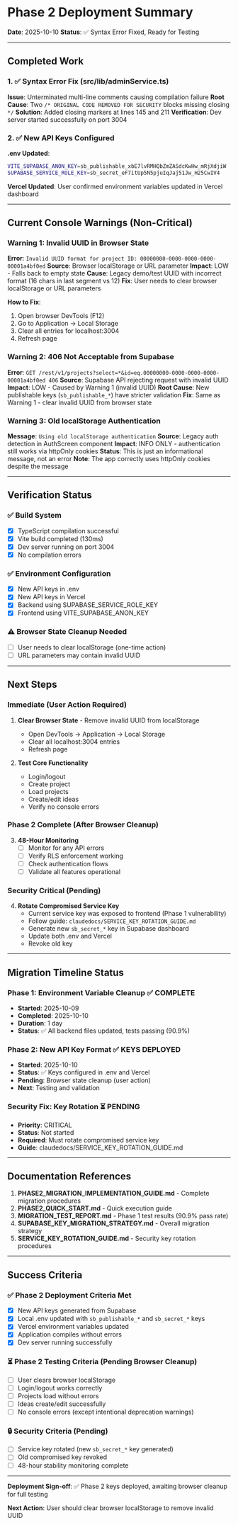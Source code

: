 # Phase 2 Deployment Summary

**Date**: 2025-10-10
**Status**: ✅ Syntax Error Fixed, Ready for Testing

---

## Completed Work

### 1. ✅ Syntax Error Fix (src/lib/adminService.ts)
**Issue**: Unterminated multi-line comments causing compilation failure
**Root Cause**: Two `/* ORIGINAL CODE REMOVED FOR SECURITY` blocks missing closing `*/`
**Solution**: Added closing markers at lines 145 and 211
**Verification**: Dev server started successfully on port 3004

### 2. ✅ New API Keys Configured
**.env Updated**:
```bash
VITE_SUPABASE_ANON_KEY=sb_publishable_xbE7lvRMHQbZmZASdcKwHw_mRjXdjiW
SUPABASE_SERVICE_ROLE_KEY=sb_secret_eF7itUp5N5pjuIqJaj51Jw_H25CwIV4
```

**Vercel Updated**: User confirmed environment variables updated in Vercel dashboard

---

## Current Console Warnings (Non-Critical)

### Warning 1: Invalid UUID in Browser State
**Error**: `Invalid UUID format for project ID: 00000000-0000-0000-0000-00001a4bf0ed`
**Source**: Browser localStorage or URL parameter
**Impact**: LOW - Falls back to empty state
**Cause**: Legacy demo/test UUID with incorrect format (16 chars in last segment vs 12)
**Fix**: User needs to clear browser localStorage or URL parameters

**How to Fix**:
1. Open browser DevTools (F12)
2. Go to Application → Local Storage
3. Clear all entries for localhost:3004
4. Refresh page

### Warning 2: 406 Not Acceptable from Supabase
**Error**: `GET /rest/v1/projects?select=*&id=eq.00000000-0000-0000-0000-00001a4bf0ed 406`
**Source**: Supabase API rejecting request with invalid UUID
**Impact**: LOW - Caused by Warning 1 (invalid UUID)
**Root Cause**: New publishable keys (`sb_publishable_*`) have stricter validation
**Fix**: Same as Warning 1 - clear invalid UUID from browser state

### Warning 3: Old localStorage Authentication
**Message**: `Using old localStorage authentication`
**Source**: Legacy auth detection in AuthScreen component
**Impact**: INFO ONLY - authentication still works via httpOnly cookies
**Status**: This is just an informational message, not an error
**Note**: The app correctly uses httpOnly cookies despite the message

---

## Verification Status

### ✅ Build System
- [x] TypeScript compilation successful
- [x] Vite build completed (130ms)
- [x] Dev server running on port 3004
- [x] No compilation errors

### ✅ Environment Configuration
- [x] New API keys in .env
- [x] New API keys in Vercel
- [x] Backend using SUPABASE_SERVICE_ROLE_KEY
- [x] Frontend using VITE_SUPABASE_ANON_KEY

### ⚠️ Browser State Cleanup Needed
- [ ] User needs to clear localStorage (one-time action)
- [ ] URL parameters may contain invalid UUID

---

## Next Steps

### Immediate (User Action Required)
1. **Clear Browser State** - Remove invalid UUID from localStorage
   - Open DevTools → Application → Local Storage
   - Clear all localhost:3004 entries
   - Refresh page

2. **Test Core Functionality**
   - Login/logout
   - Create project
   - Load projects
   - Create/edit ideas
   - Verify no console errors

### Phase 2 Complete (After Browser Cleanup)
3. **48-Hour Monitoring**
   - [ ] Monitor for any API errors
   - [ ] Verify RLS enforcement working
   - [ ] Check authentication flows
   - [ ] Validate all features operational

### Security Critical (Pending)
4. **Rotate Compromised Service Key**
   - Current service key was exposed to frontend (Phase 1 vulnerability)
   - Follow guide: `claudedocs/SERVICE_KEY_ROTATION_GUIDE.md`
   - Generate new `sb_secret_*` key in Supabase dashboard
   - Update both .env and Vercel
   - Revoke old key

---

## Migration Timeline Status

### Phase 1: Environment Variable Cleanup ✅ COMPLETE
- **Started**: 2025-10-09
- **Completed**: 2025-10-10
- **Duration**: 1 day
- **Status**: ✅ All backend files updated, tests passing (90.9%)

### Phase 2: New API Key Format ✅ KEYS DEPLOYED
- **Started**: 2025-10-10
- **Status**: ✅ Keys configured in .env and Vercel
- **Pending**: Browser state cleanup (user action)
- **Next**: Testing and validation

### Security Fix: Key Rotation ⏳ PENDING
- **Priority**: CRITICAL
- **Status**: Not started
- **Required**: Must rotate compromised service key
- **Guide**: claudedocs/SERVICE_KEY_ROTATION_GUIDE.md

---

## Documentation References

1. **PHASE2_MIGRATION_IMPLEMENTATION_GUIDE.md** - Complete migration procedures
2. **PHASE2_QUICK_START.md** - Quick execution guide
3. **MIGRATION_TEST_REPORT.md** - Phase 1 test results (90.9% pass rate)
4. **SUPABASE_KEY_MIGRATION_STRATEGY.md** - Overall migration strategy
5. **SERVICE_KEY_ROTATION_GUIDE.md** - Security key rotation procedures

---

## Success Criteria

### ✅ Phase 2 Deployment Criteria Met
- [x] New API keys generated from Supabase
- [x] Local .env updated with `sb_publishable_*` and `sb_secret_*` keys
- [x] Vercel environment variables updated
- [x] Application compiles without errors
- [x] Dev server running successfully

### ⏳ Phase 2 Testing Criteria (Pending Browser Cleanup)
- [ ] User clears browser localStorage
- [ ] Login/logout works correctly
- [ ] Projects load without errors
- [ ] Ideas create/edit successfully
- [ ] No console errors (except intentional deprecation warnings)

### 🔒 Security Criteria (Pending)
- [ ] Service key rotated (new `sb_secret_*` key generated)
- [ ] Old compromised key revoked
- [ ] 48-hour stability monitoring complete

---

**Deployment Sign-off**: ✅ Phase 2 keys deployed, awaiting browser cleanup for full testing

**Next Action**: User should clear browser localStorage to remove invalid UUID
